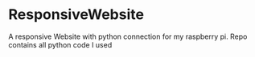 # ResponsiveWebsite

A responsive Website with python connection for my raspberry pi.
Repo contains all python code I used